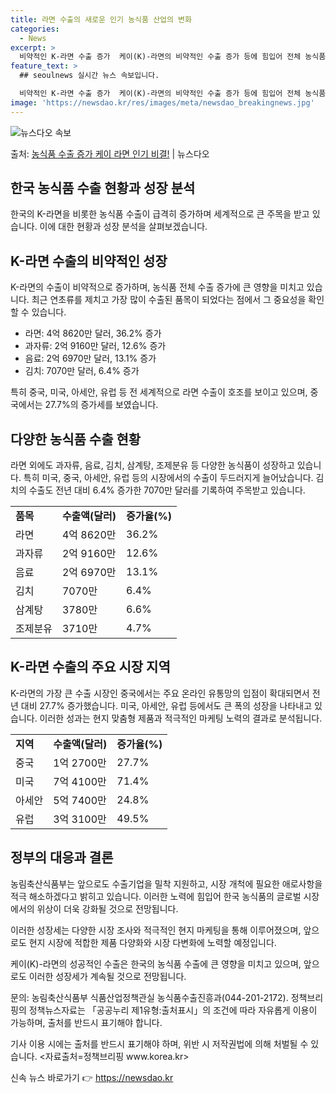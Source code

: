 ```yaml
---
title: 라면 수출의 새로운 인기 농식품 산업의 변화
categories:
  - News
excerpt: >
  비약적인 K-라면 수출 증가  케이(K)-라면의 비약적인 수출 증가 등에 힘입어 전체 농식품 수출이 지난해보…
feature_text: >
  ## seoulnews 실시간 뉴스 속보입니다.

  비약적인 K-라면 수출 증가  케이(K)-라면의 비약적인 수출 증가 등에 힘입어 전체 농식품 수출이 지난해보…
image: 'https://newsdao.kr/res/images/meta/newsdao_breakingnews.jpg'
---
```


![뉴스다오 속보](https://newsdao.kr/res/images/meta/newsdao_breakingnews.jpg)

<p>출처: <a href="https://newsdao.kr/4085" rel="dofollow">농식품 수출 증가 케이 라면 인기 비결!</a> | 뉴스다오</p>

<h2 data-ke-size="sizeXXL">한국 농식품 수출 현황과 성장 분석</h2>
<p data-ke-size="size16">한국의 K-라면을 비롯한 농식품 수출이 급격히 증가하며 세계적으로 큰 주목을 받고 있습니다. 이에 대한 현황과 성장 분석을 살펴보겠습니다.</p>

<h2 data-ke-size="size24">K-라면 수출의 비약적인 성장</h2>
<p data-ke-size="size16">K-라면의 수출이 비약적으로 증가하며, 농식품 전체 수출 증가에 큰 영향을 미치고 있습니다. 최근 연초류를 제치고 가장 많이 수출된 품목이 되었다는 점에서 그 중요성을 확인할 수 있습니다.</p>
<ul>
  <li>라면: 4억 8620만 달러, 36.2% 증가</li>
  <li>과자류: 2억 9160만 달러, 12.6% 증가</li>
  <li>음료: 2억 6970만 달러, 13.1% 증가</li>
  <li>김치: 7070만 달러, 6.4% 증가</li>
</ul>
<p data-ke-size="size16">특히 중국, 미국, 아세안, 유럽 등 전 세계적으로 라면 수출이 호조를 보이고 있으며, 중국에서는 27.7%의 증가세를 보였습니다.</p>

<h2 data-ke-size="size24">다양한 농식품 수출 현황</h2>
<p data-ke-size="size16">라면 외에도 과자류, 음료, 김치, 삼계탕, 조제분유 등 다양한 농식품이 성장하고 있습니다. 특히 미국, 중국, 아세안, 유럽 등의 시장에서의 수출이 두드러지게 늘어났습니다. 김치의 수출도 전년 대비 6.4% 증가한 7070만 달러를 기록하여 주목받고 있습니다.</p>
<table>
  <tr>
    <td><b>품목</b></td>
    <td><b>수출액(달러)</b></td>
    <td><b>증가율(%)</b></td>
  </tr>
  <tr>
    <td>라면</td>
    <td>4억 8620만</td>
    <td>36.2%</td>
  </tr>
  <tr>
    <td>과자류</td>
    <td>2억 9160만</td>
    <td>12.6%</td>
  </tr>
  <tr>
    <td>음료</td>
    <td>2억 6970만</td>
    <td>13.1%</td>
  </tr>
  <tr>
    <td>김치</td>
    <td>7070만</td>
    <td>6.4%</td>
  </tr>
  <tr>
    <td>삼계탕</td>
    <td>3780만</td>
    <td>6.6%</td>
  </tr>
  <tr>
    <td>조제분유</td>
    <td>3710만</td>
    <td>4.7%</td>
  </tr>
</table>

<h2 data-ke-size="size24">K-라면 수출의 주요 시장 지역</h2>
<p data-ke-size="size16">K-라면의 가장 큰 수출 시장인 중국에서는 주요 온라인 유통망의 입점이 확대되면서 전년 대비 27.7% 증가했습니다. 미국, 아세안, 유럽 등에서도 큰 폭의 성장을 나타내고 있습니다. 이러한 성과는 현지 맞춤형 제품과 적극적인 마케팅 노력의 결과로 분석됩니다.</p>
<table>
  <tr>
    <td><b>지역</b></td>
    <td><b>수출액(달러)</b></td>
    <td><b>증가율(%)</b></td>
  </tr>
  <tr>
    <td>중국</td>
    <td>1억 2700만</td>
    <td>27.7%</td>
  </tr>
  <tr>
    <td>미국</td>
    <td>7억 4100만</td>
    <td>71.4%</td>
  </tr>
  <tr>
    <td>아세안</td>
    <td>5억 7400만</td>
    <td>24.8%</td>
  </tr>
  <tr>
    <td>유럽</td>
    <td>3억 3100만</td>
    <td>49.5%</td>
  </tr>
</table>

<h2 data-ke-size="size24">정부의 대응과 결론</h2>
<p data-ke-size="size16">농림축산식품부는 앞으로도 수출기업을 밀착 지원하고, 시장 개척에 필요한 애로사항을 적극 해소하겠다고 밝히고 있습니다. 이러한 노력에 힘입어 한국 농식품의 글로벌 시장에서의 위상이 더욱 강화될 것으로 전망됩니다.</p>
<p data-ke-size="size16">이러한 성장세는 다양한 시장 조사와 적극적인 현지 마케팅을 통해 이루어졌으며, 앞으로도 현지 시장에 적합한 제품 다양화와 시장 다변화에 노력할 예정입니다.</p>
<p data-ke-size="size16">케이(K)-라면의 성공적인 수출은 한국의 농식품 수출에 큰 영향을 미치고 있으며, 앞으로도 이러한 성장세가 계속될 것으로 전망됩니다.</p>
<p data-ke-size="size16">문의: 농림축산식품부 식품산업정책관실 농식품수출진흥과(044-201-2172). 정책브리핑의 정책뉴스자료는 「공공누리 제1유형:출처표시」의 조건에 따라 자유롭게 이용이 가능하며, 출처를 반드시 표기해야 합니다.</p>
<p data-ke-size="size16">기사 이용 시에는 출처를 반드시 표기해야 하며, 위반 시 저작권법에 의해 처벌될 수 있습니다. <자료출처=정책브리핑 www.korea.kr></p> 

신속 뉴스 바로가기 👉 <a href="https://newsdao.kr" rel="dofollow">https://newsdao.kr</a>


